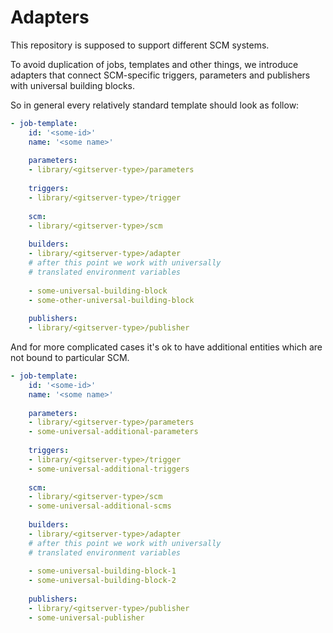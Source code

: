 Adapters
========

This repository is supposed to support different SCM systems.

To avoid duplication of jobs, templates and other things, we introduce adapters that connect SCM-specific triggers, 
parameters and publishers with universal building blocks.

So in general every relatively standard template should look as follow:

```yaml
- job-template:
    id: '<some-id>'
    name: '<some name>'
    
    parameters:
    - library/<gitserver-type>/parameters
    
    triggers:
    - library/<gitserver-type>/trigger
    
    scm:
    - library/<gitserver-type>/scm
    
    builders:
    - library/<gitserver-type>/adapter
    # after this point we work with universally
    # translated environment variables
    
    - some-universal-building-block
    - some-other-universal-building-block
    
    publishers:
    - library/<gitserver-type>/publisher
```

And for more complicated cases it's ok to have additional entities which are
not bound to particular SCM.

```yaml
- job-template:
    id: '<some-id>'
    name: '<some name>'
    
    parameters:
    - library/<gitserver-type>/parameters
    - some-universal-additional-parameters
    
    triggers:
    - library/<gitserver-type>/trigger
    - some-universal-additional-triggers
    
    scm:
    - library/<gitserver-type>/scm
    - some-universal-additional-scms
    
    builders:
    - library/<gitserver-type>/adapter
    # after this point we work with universally
    # translated environment variables
    
    - some-universal-building-block-1
    - some-universal-building-block-2
    
    publishers:
    - library/<gitserver-type>/publisher
    - some-universal-publisher
```
